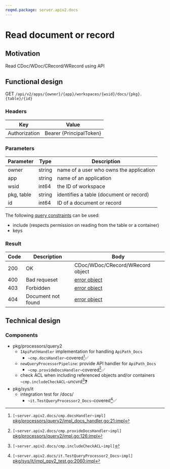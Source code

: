 ```yaml
---
reqmd.package: server.apiv2.docs
---
```


# Read document or record

## Motivation

Read CDoc/WDoc/CRecord/WRecord using API

## Functional design

GET `/api/v2/apps/{owner}/{app}/workspaces/{wsid}/docs/{pkg}.{table}/{id}`

### Headers

| Key | Value |
| --- | --- |
| Authorization | Bearer {PrincipalToken} |

### Parameters

| Parameter | Type | Description |
| --- | --- | --- |
| owner | string | name of a user who owns the application |
| app | string | name of an application |
| wsid | int64 | the ID of workspace |
| pkg, table | string | identifies a table (document or record) |
| id | int64 | ID of a document or record |

The following [query constraints](query-constraints.md) can be used:

- include (respects permission on reading from the table or a container)
- keys

### Result

| Code | Description | Body 
| --- | --- | --- |
| 200 | OK | CDoc/WDoc/CRecord/WRecord object |
| 400 | Bad requeset | [error object](errors.md) |
| 403 | Forbidden | [error object](errors.md) |
| 404 | Document not found | [error object](errors.md) |

## Technical design

### Components

- pkg/processors/query2
  - `IApiPathHandler` implementation for handling `ApiPath_Docs`
    - `~cmp.docsHandler~`covered[^1]✅
  - `newQueryProcessorPipeline`: provide API handler for `ApiPath_Docs`
    - `~cmp.provideDocsHandler~`covered[^2]✅
  - check ACL when including referenced objects and/or containers `~cmp.includeCheckACL~`uncvrd[^4]❓
- pkg/sys/it
  - integration test for /docs/
    - `~it.TestQueryProcessor2_Docs~`covered[^3]✅

[^1]: `[~server.apiv2.docs/cmp.docsHandler~impl]` [pkg/processors/query2/impl_docs_handler.go:21:impl](https://github.com/voedger/voedger/blob/8579f87daebfb5c06216aa80eeec75d158bd7c99/pkg/processors/query2/impl_docs_handler.go#L21)
[^2]: `[~server.apiv2.docs/cmp.provideDocsHandler~impl]` [pkg/processors/query2/impl.go:126:impl](https://github.com/voedger/voedger/blob/8579f87daebfb5c06216aa80eeec75d158bd7c99/pkg/processors/query2/impl.go#L126)
[^3]: `[~server.apiv2.docs/it.TestQueryProcessor2_Docs~impl]` [pkg/sys/it/impl_qpv2_test.go:2060:impl](https://github.com/voedger/voedger/blob/8579f87daebfb5c06216aa80eeec75d158bd7c99/pkg/sys/it/impl_qpv2_test.go#L2060)
[^4]: `[~server.apiv2.docs/cmp.includeCheckACL~impl]`
